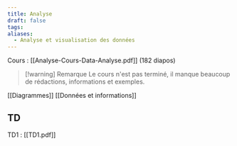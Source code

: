 ```yaml
---
title: Analyse
draft: false
tags: 
aliases:
  - Analyse et visualisation des données
---
```

Cours : [[Analyse-Cours-Data-Analyse.pdf]] (182 diapos)

> [!warning] Remarque
> Le cours n'est pas terminé, il manque beaucoup de rédactions, informations et exemples.

[[Diagrammes]]
[[Données et informations]]

## TD

TD1 : [[TD1.pdf]]